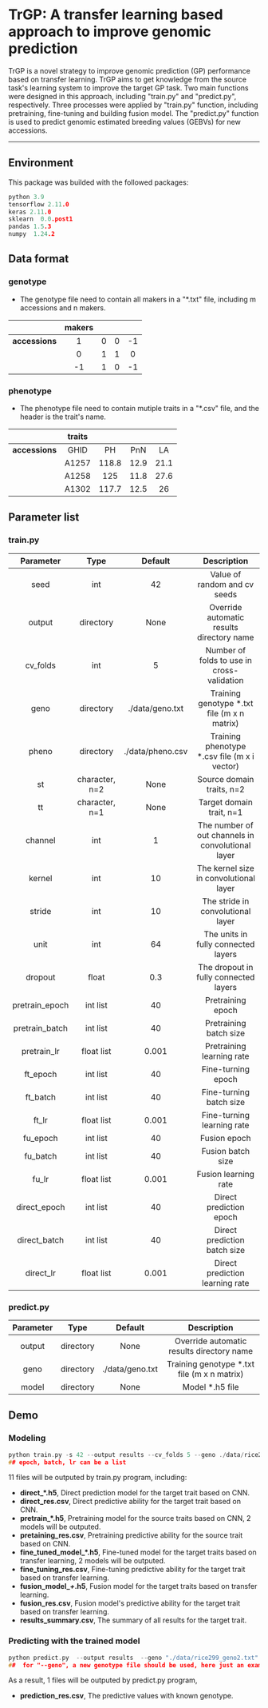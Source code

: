 # TrGP: A transfer learning based approach to improve genomic prediction

TrGP is a novel strategy to improve genomic prediction (GP) performance based on transfer learning.  TrGP aims to get knowledge from the source task's learning system to improve the target GP task.  Two main functions were designed in this approach, including "train.py" and "predict.py", respectively. Three processes were applied by "train.py" function, including pretraining, fine-tuning and building fusion model. The "predict.py" function  is used to predict genomic estimated breeding values (GEBVs) for new accessions.

----------------------------------------
## Environment
This package was builded with the followed packages:
```c
python 3.9
tensorflow 2.11.0
keras 2.11.0
sklearn  0.0.post1
pandas 1.5.3
numpy  1.24.2
```
## Data format
### genotype
- The genotype file need to contain all makers in a "*.txt" file, including m accessions and n makers. 

|            | makers |   |   |     |
|:--:|:--:|:--:|:--:|:--:|
| **accessions** | 1      | 0 | 0 | -1  |
|            | 0      | 1 | 1 | 0   |
|            | -1     | 1 | 0 | -1  |

### phenotype
- The phenotype file need to contain mutiple traits in a "*.csv" file, and the header is the trait's name. 



|            | traits |       |      |       |
|:--:|:--:|:--:|:--:|:--:|
| **accessions** | GHID   | PH    | PnN  | LA    |
|            | A1257  | 118.8 | 12.9 | 21.1  |
|            | A1258  | 125   | 11.8 | 27.6  |
|            | A1302  | 117.7 | 12.5 | 26    |




## Parameter list
### train.py

| Parameter      | Type           | Default          | Description                                        |
|:--:|:--:|:--:|:--:|
| seed           | int            | 42               | Value of random and cv seeds                       |
| output              | directory      | None             | Override automatic results directory name          |
| cv_folds       | int            | 5                | Number of folds to use in cross-validation         |
| geno           | directory      | ./data/geno.txt  | Training genotype *.txt file (m x n matrix)        |
| pheno          | directory      | ./data/pheno.csv | Training phenotype *.csv file (m x i vector)       |
| st             | character, n=2 | None             | Source domain traits, n=2                          |
| tt             | character, n=1 | None             | Target domain trait, n=1                           |
| channel        | int            | 1                | The number of out channels in convolutional layer  |
| kernel         | int            | 10               | The kernel size in convolutional layer             |
| stride         | int            | 10               | The stride in convolutional layer                  |
| unit           | int            | 64               | The units in fully connected layers                |
| dropout        | float          | 0.3              | The dropout in fully connected layers              |
| pretrain_epoch | int list       | 40               | Pretraining epoch                             |
| pretrain_batch | int list       | 40               | Pretraining batch size                             |
| pretrain_lr    | float list     | 0.001            | Pretraining learning rate                          |
| ft_epoch       | int list       | 40               | Fine-turning epoch                            |
| ft_batch       | int list       | 40               | Fine-turning batch size                            |
| ft_lr          | float list     | 0.001            | Fine-turning learning rate                         |
| fu_epoch       | int list       | 40               | Fusion epoch                                  |
| fu_batch     | int list   | 40    | Fusion batch size                |
| fu_lr        | float list | 0.001 | Fusion learning rate             |
| direct_epoch | int list   | 40    | Direct prediction epoch     |
| direct_batch | int list   | 40    | Direct prediction batch size     |
| direct_lr    | float list | 0.001 | Direct prediction learning rate  |

### predict.py
| Parameter | Type      | Default         | Description                                  |
|:--:|:--:|:--:|:--:|
| output    | directory | None            | Override automatic results directory name    |
| geno      | directory | ./data/geno.txt | Training genotype *.txt file (m x n matrix)  |
| model     | directory | None            | Model *.h5 file                              |

## Demo
### Modeling
```c
python train.py -s 42 --output results --cv_folds 5 --geno ./data/rice299_geno2.txt --pheno ./data/rice299_phe.csv --st YPP GW --tt YLD --pretrain_epoch 60 --pretrain_batch 20  --pretrain_lr 0.001 --ft_epoch  60 --ft_batch 20 --ft_lr 0.001 --fu_epoch  60 --fu_batch 20  --fu_lr  0.001 --direct_epoch 40 --direct_batch 40 --direct_lr 0.001
## epoch, batch, lr can be a list
```
11 files will be outputed by train.py program, including:
- **direct_*.h5**,  Direct prediction model for the target trait based on CNN.
- **direct_res.csv**, Direct predictive ability for the target trait based on CNN.
- **pretrain_*.h5**, Pretraining model for the source traits based on CNN, 2 models will be outputed.
- **pretaining_res.csv**, Pretraining predictive ability for the source trait based on CNN.
-  **fine_tuned_model_*.h5**, Fine-tuned model for the target traits based on transfer learning, 2 models will be outputed.
- **fine_tuning_res.csv**, Fine-tuning predictive ability for the target trait based on transfer learning.
- **fusion_model_*+*.h5**, Fusion model for the target traits based on transfer learning.
- **fusion_res.csv**, Fusion model's predictive ability for the target trait based on transfer learning.
- **results_summary.csv**, The summary of all results for the target trait.

### Predicting with the trained model
```c
python predict.py  --output results  --geno "./data/rice299_geno2.txt"  --model ./results/fine_tuned_model_PH.h5
##  for "--geno", a new genotype file should be used, here just an example.
```
As a result, 1 files will be outputed by predict.py program, 
- **prediction_res.csv**, The predictive values with known genotype.
